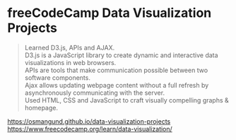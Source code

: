 # freeCodeCamp Data Visualization Projects

> Learned D3.js, APIs and AJAX.<br> D3.js is a JavaScript library to create dynamic and interactive data visualizations in web browsers. <br>APIs are tools that make communication possible between two software components. <br>Ajax allows updating webpage content without a full refresh by asynchronously communicating with the server.<br> Used HTML, CSS and JavaScript to craft visually compelling graphs & homepage.

https://osmangund.github.io/data-visualization-projects
https://www.freecodecamp.org/learn/data-visualization/
